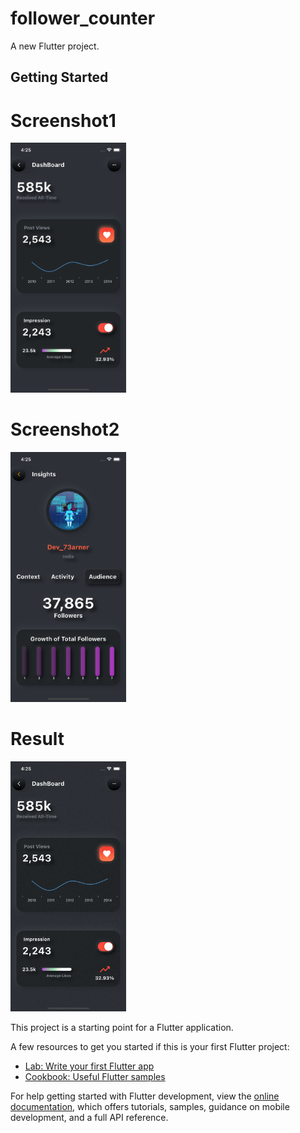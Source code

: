 # follower_counter

A new Flutter project.

## Getting Started


# Screenshot1 


<img src="https://github.com/Mirzaazmath/flutter_follower_counter/blob/main/assets/Screenshot1.png" height="400">



# Screenshot2 


<img src="https://github.com/Mirzaazmath/flutter_follower_counter/blob/main/assets/Screenshot2.png" height="400">



# Result 

<img src="https://github.com/Mirzaazmath/flutter_follower_counter/blob/main/assets/result.gif" height="400">

This project is a starting point for a Flutter application.

A few resources to get you started if this is your first Flutter project:

- [Lab: Write your first Flutter app](https://docs.flutter.dev/get-started/codelab)
- [Cookbook: Useful Flutter samples](https://docs.flutter.dev/cookbook)

For help getting started with Flutter development, view the
[online documentation](https://docs.flutter.dev/), which offers tutorials,
samples, guidance on mobile development, and a full API reference.
